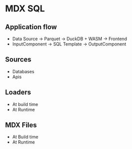 # MDX SQL

## Application flow

- Data Source -> Parquet -> DuckDB + WASM -> Frontend
- InputComponent -> SQL Template -> OutputComponent

## Sources

- Databases
- Apis

## Loaders

- At build time
- At Runtime

## MDX Files

- At Build time
- At Runtime

